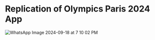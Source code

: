 # Replication of Olympics Paris 2024 App
![WhatsApp Image 2024-09-18 at 7 10 02 PM](https://github.com/user-attachments/assets/c0cb14ea-8704-4b30-83e1-6157b207eaf3)
